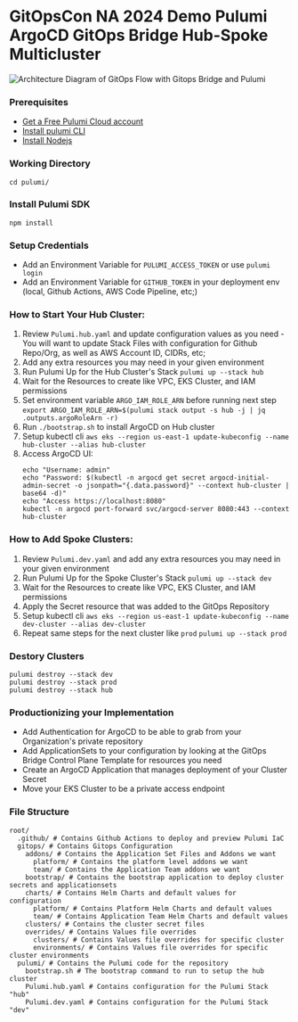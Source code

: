 # GitOpsCon NA 2024 Demo Pulumi ArgoCD GitOps Bridge Hub-Spoke Multicluster

![Architecture Diagram of GitOps Flow with Gitops Bridge and Pulumi](assets/gitopscon-na24.png)

### Prerequisites
- [Get a Free Pulumi Cloud account](https://app.pulumi.com/)
- [Install pulumi CLI](https://www.pulumi.com/docs/clouds/aws/get-started/begin/#install-pulumi)
- [Install Nodejs](https://nodejs.org/en/download/)

### Working Directory
```shell
cd pulumi/
```

### Install Pulumi SDK
```shell
npm install
```

### Setup Credentials
- Add an Environment Variable for `PULUMI_ACCESS_TOKEN` or use `pulumi login`
- Add an Environment Variable for `GITHUB_TOKEN` in your deployment env (local, Github Actions, AWS Code Pipeline, etc;)

### How to Start Your Hub Cluster:
1. Review `Pulumi.hub.yaml` and update configuration values as you need - You will want to update Stack Files with configuration for Github Repo/Org, as well as AWS Account ID, CIDRs, etc;
1. Add any extra resources you may need in your given environment
1. Run Pulumi Up for the Hub Cluster's Stack `pulumi up --stack hub`
1. Wait for the Resources to create like VPC, EKS Cluster, and IAM permissions
1. Set environment variable `ARGO_IAM_ROLE_ARN` before running next step `export ARGO_IAM_ROLE_ARN=$(pulumi stack output -s hub -j | jq .outputs.argoRoleArn -r)`
1. Run `./bootstrap.sh` to install ArgoCD on Hub cluster
1. Setup kubectl cli `aws eks --region us-east-1 update-kubeconfig --name hub-cluster --alias hub-cluster`
1. Access ArgoCD UI:
    ```shell
    echo "Username: admin"
    echo "Password: $(kubectl -n argocd get secret argocd-initial-admin-secret -o jsonpath="{.data.password}" --context hub-cluster | base64 -d)"
    echo "Access https://localhost:8080"
    kubectl -n argocd port-forward svc/argocd-server 8080:443 --context hub-cluster
    ```

### How to Add Spoke Clusters:
1. Review `Pulumi.dev.yaml` and add any extra resources you may need in your given environment
1. Run Pulumi Up for the Spoke Cluster's Stack `pulumi up --stack dev`
1. Wait for the Resources to create like VPC, EKS Cluster, and IAM permissions
1. Apply the Secret resource that was added to the GitOps Repository
1. Setup kubectl cli `aws eks --region us-east-1 update-kubeconfig --name dev-cluster --alias dev-cluster`
1. Repeat same steps for the next cluster like `prod` `pulumi up --stack prod`

### Destory Clusters
```shell
pulumi destroy --stack dev
pulumi destroy --stack prod
pulumi destroy --stack hub
```


### Productionizing your Implementation

* Add Authentication for ArgoCD to be able to grab from your Organization's private repository
* Add ApplicationSets to your configuration by looking at the GitOps Bridge Control Plane Template for resources you need
* Create an ArgoCD Application that manages deployment of your Cluster Secret
* Move your EKS Cluster to be a private access endpoint

### File Structure

```
root/
  .github/ # Contains Github Actions to deploy and preview Pulumi IaC
  gitops/ # Contains Gitops Configuration
    addons/ # Contains the Application Set Files and Addons we want
      platform/ # Contains the platform level addons we want
      team/ # Contains the Application Team addons we want
    bootstrap/ # Contains the bootstrap application to deploy cluster secrets and applicationsets
    charts/ # Contains Helm Charts and default values for configuration
      platform/ # Contains Platform Helm Charts and default values
      team/ # Contains Application Team Helm Charts and default values
    clusters/ # Contains the cluster secret files
    overrides/ # Contains Values file overrides
      clusters/ # Contains Values file overrides for specific cluster
      environments/ # Contains Values file overrides for specific cluster environments
  pulumi/ # Contains the Pulumi code for the repository
    bootstrap.sh # The bootstrap command to run to setup the hub cluster
    Pulumi.hub.yaml # Contains configuration for the Pulumi Stack "hub"
    Pulumi.dev.yaml # Contains configuration for the Pulumi Stack "dev"
```